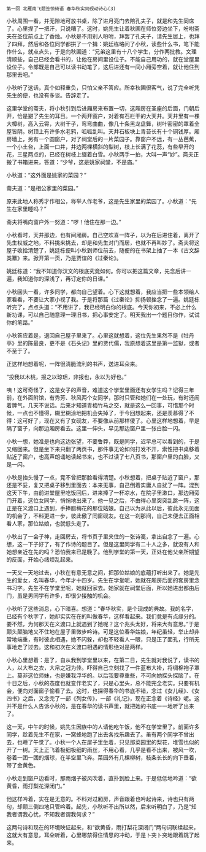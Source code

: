     第一回 北雁南飞题签惊绮语 春华秋实同砚动诗心(3) 

   小秋周围一看，并无隙地可放书桌，除了进月亮门去陪孔夫子，就是和先生同席了。心里捏了一把汗，只说糟了。这时，姚先生让着秋圃在师位旁边坐下，吩咐斋夫在圣位前点上了香烛。小秋是不用别人吩咐，拜罢了孔夫子，请先生居上，也拜了四拜，然后和各位同学都拱了一个揖：姚廷栋略问了小秋，读些什么书，笔下能作什么，就点点头，于是向秋圃道：“兄弟这里有十八个学生，分作两批教。文理清顺些，自己已经会看书的，让他在房间里设位子。不能自己用功的，就在堂屋里设位子。令郎既是自己可以读书动笔了，这后进还有一间小厢旁空着，就让他住到那里去吧。”

   小秋听了这话，真个如释重负，只怕父亲不答应。所幸秋圃很客气，说了完全听凭先生的便，也没有多谈。告辞走了。

   这里学堂的斋夫，将小秋引到后进厢房来布置一切，这厢房在圣座的后面，门朝后开，恰是避了先生的耳目。一个两开窗户，对着有石栏干的大天井。天井里有一棵大樟树，高入云霄，大树干子，弯弯曲曲，像几十条黑龙盘舞，树叶密密的罩着全屋皆阴。树顶上有许多水老鸦，呱呱乱叫。天井石板块上青苔长有十个铜钱厚。厢房墙上，另有一个圆窗户，对了祠堂后的一片菜园子。靠窗户不远，有一丛芭蕉，一个小土台，上面一口井，井边两棵横斜的梨树，枝上长满了花蕊，有些早开的花，三星两点的，已经在树枝上缀着白雪。小秋两手一拍，大叫一声“妙”。斋夫正搬了书箱进来，答道：“少爷，这是姚家祠堂，不是庙。”

   小秋道：“这外面是姚家的菜园？”

   斋夫道：“是相公家里的菜园。”

   原来此地人称秀才作相公，称举人作老爷，这是先生家里的菜园了。小秋道：“先生在家里睡吗？”

   斋夫将嘴向窗户外一努道：“啰！他住在那一边。”

   小秋看时，天井那边，也有间厢房。自己空欢喜一阵子，以为在后进住着，离开了先生权威之地，不料挑来挑去，却是和先生对门而居，也就不再叫妙了。斋夫将这屋子收拾清楚了，姚廷栋便叫小秋到师位前去，随便的在书架上抽了一本《古文辞类纂》来。掀开第一页，乃是贾谊的《过秦论》。

   姚廷栋道：“我不知道你汉文的根底究竟如何。你可以把这篇文章，先念后讲一遍，我知道你的深浅了，再订定你的日课。”

   小秋回头一看，许多同学，都向自己望着。心下这就想着，我应当把一些本领给人家看看，不要让大家小视了我。于是将那篇《过秦论》抑扬顿挫念了一遍。姚廷栋听完了，点点头道：“不用讲了，我已经明白你的根底。今天你初来，不必上什么新功课，可以自己随意理一理旧书，把心事安定了。明天我出一个题目你作，试试你的笔路。”

   小秋答应着是，退回自己屋子里来了。心里这就想着，这位先生果然不是《牡丹亭》里的陈最良，更不是《石头记》里的贾代儒，我原想着这里是第一监狱，或者不至于了。

   正这样地想着呢，一阵很清脆流利的书声，送进耳朵来。

   “投我以木桃，报之以琼瑶，非报也，永以为好也。”

   咦！这可奇怪了，这是女子的声音，难道这个学堂里面还有女学生吗？记得三年前，在外面附馆，有秀芳、秋风两个女同学，那时只管和她们在一处玩，有时还闹着脾气，几天不说话。后来才知道青梅竹马之交，就是这么一回事，可惜那个时候，一点也不懂得，糊里糊涂地把机会失掉了，于今回想起来，还是羡慕得了不得：这可好了，现在又有了女砚友，不要像从前那样傻了。心里这样地想着，早是隔了窗子，向那边厢房看去。这里一伸头，早见那边窗户里一张白脸一闪。

   小秋一想，她准是也向这边张望，不要鲁莽，既是同学，迟早总可以看到的，于是又缩回来。但是坐下来只翻了两页书，那件事无论如何打发不开，索性把书桌移着贴近了窗户，也高声朗诵地读起书来，也不过读了七八页书，那窗户里的白脸，又是一闪。

   小秋是抬头慢了一点，竞不曾把那脸看得清楚。小秋想着，把桌子贴近了窗户，那还是不妥，复又把桌子移到里面去：本来无事，自己倒着实庸人自扰了一阵。混到这天下午，由前进堂屋里吃饭回后，进来捧了一杯凉水，在院子里漱口，那边厢旁门开着，这位女同学，悄悄地出来了。他一见之后，不由得心里突突乱跳一阵，这正是在义渡口上遇到，手捧腊梅花的那位姑娘。自己以为从此以后，彼此永无见面的机会了，不料更进一步，彼此傲了同窗砚友。在这一刹那间，自己未便去正面相看人家，那位姑娘，也就低头走了。

   小秋出了一会子神，走回房去，将书页子里夹住的一张诗笺，拿出自念了一遍。心想，这一下子好了，有了作诗的题目了。但是这里同学有二十人之多，就没有人和她想亲近在先的吗？恐怕我来已是晚了。他到学堂的第一天，正处在他父亲所期望的反面，开始心绪烦乱起来。

   一天又一天地过去，小秋在有意无意之间，把那位姑娘的底蕴打听出来了。她是先生的爱女，名叫春华，今年才十四岁。先生在学堂呢，她就在厢房后面的套房里念书习字。先生不在学堂里呢，她就回家去。她家就在祠堂后面，所以她进出都由后门，虽是男同学有许多，却很少接触的机会。

   小秋听了这些消息，心下暗喜。想道：“春华秋实，是个现成的典故。我的名字，已经有个秋字了，她却实实在在的叫做春华，这样看起来。我们竟是有点缘分的。要不然，为何那天在义渡口上就遇到了她呢？这个兆头太好，将来大有意思。”于是颠头颠脑地又不住地在屋子里微步吟诗。可是这位春华姑娘，年纪虽轻，举止却非常地端重，有时彼此相遇，她不闪躲，却也不轻看人一眼，只是正了面孔，行所无事地走了过去。这和初次在义渡口相遇的情形绝对是两样。

   小秋心里想着：是了，自从我到学堂里以来，在第二日，先生就对我说了，读书的人，以大布之衣，大帛之冠为佳。吓得自己立刻找了一件蓝布大褂，将绸棉袍子罩上。莫非这位师妹，也是嫌我浮华的。以后我要尊重些，不可向她探头探脑了。在十日之后，小秋的态度也就变作老实了，只是心里头，总不能完全老实。只要有机会，便向对面窗子偷看了去。这时，也探得春华的书底不错，念过《女儿经》、《女四书》之后，又念完了一部《列女传》，一部《礼记》，现在正念着《诗经》呢。这并不是什么人告诉小秋的，是在春华的读书声里，就把她的书底一一地听了出来了。

   这一天，中午的时候，姚先生因族中的人请他吃午饭，他不在学堂里了。前面许多同学，趁着先生不在家，一窝蜂地跑了出去各找乐趣去了。虽有两个同学不曾出去，也睡了午觉了。小秋一个人在屋子里坐着，只见那菜园里的梨花，堆雪也似的开了一树。天上正飞着极细极细的雨丝，不用心看，几乎是看不出来，被风一吹，卷着一团一团的烟球，在半空里飞奔。菜园外有几棵柳树，枝条长长的向下垂着，带了金黄色。

   小秋走到窗户边看时，那雨烟子被风吹着，直扑到脸上来。于是低低地吟道：“欲黄昏，雨打梨花深闭门。”

   他这样吟着，实在是无意的。不料对过厢房，声音跟着也吟起诗来，诗也只有两句，却颠三倒四地只管吟着。起先，小秋听不出所以然，后来听明白了，乃是“知我者谓我心忧，不知我者谓我何求？”

   这两句诗和现在的环境映证起来，和“欲黄昏，雨打梨花深闭门”两句词联续起来，这就大有意思，耳朵听着，心里哪禁得住情思的冲动，于是卜突卜突地跟着跳了起来。

